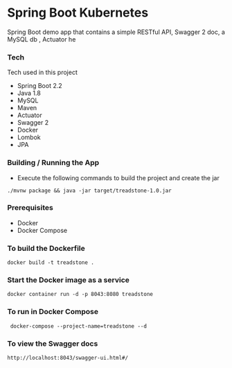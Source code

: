 # Spring Boot Kubernetes

Spring Boot demo app that contains a simple RESTful API, Swagger 2 doc, a MySQL db , Actuator he

### Tech

Tech used in this project

- Spring Boot 2.2
- Java 1.8
- MySQL
- Maven
- Actuator
- Swagger 2
- Docker
- Lombok
- JPA

### Building / Running the App

- Execute the following commands to build the project and create the jar

```./mvnw package && java -jar target/treadstone-1.0.jar```

### Prerequisites

- Docker 
- Docker Compose

### To build the Dockerfile

``` docker build -t treadstone . ```

### Start the Docker image as a service

``` docker container run -d -p 8043:8080 treadstone ```

### To run in Docker Compose

``` docker-compose --project-name=treadstone --d```

### To view the Swagger docs

``` http://localhost:8043/swagger-ui.html#/ ```


